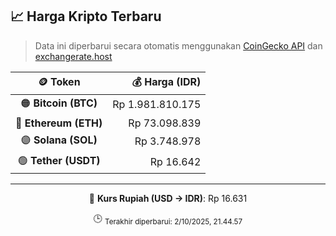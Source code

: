 

<!-- HARGA_KRIPTO -->
## 📈 Harga Kripto Terbaru

> Data ini diperbarui secara otomatis menggunakan [CoinGecko API](https://www.coingecko.com/) dan [exchangerate.host](https://exchangerate.host/)

<div align="center">

| 🪙 Token | 💰 Harga (IDR) |
|:------:|---------------:|
| 🟠 **Bitcoin (BTC)**   | Rp 1.981.810.175 |
| 🔵 **Ethereum (ETH)**  | Rp 73.098.839 |
| 🟣 **Solana (SOL)**    | Rp 3.748.978 |
| 🟢 **Tether (USDT)**   | Rp 16.642 |

---

💱 **Kurs Rupiah (USD → IDR)**: Rp 16.631

🕒 <sub>Terakhir diperbarui: 2/10/2025, 21.44.57</sub>

</div>
<!-- /HARGA_KRIPTO -->